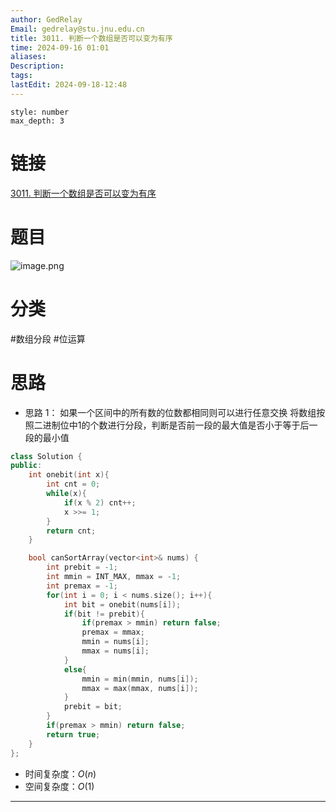 ```yaml
---
author: GedRelay
Email: gedrelay@stu.jnu.edu.cn
title: 3011. 判断一个数组是否可以变为有序
time: 2024-09-16 01:01
aliases: 
Description: 
tags: 
lastEdit: 2024-09-18-12:48
---
```


```toc
style: number
max_depth: 3
```

# 链接
[3011. 判断一个数组是否可以变为有序](https://leetcode.cn/problems/find-if-array-can-be-sorted/) 

# 题目
![image.png](https://ged-pic-bed.oss-cn-guangzhou.aliyuncs.com/img/202409160101722.png)


# 分类
#数组分段 #位运算 

# 思路
- 思路 1：
如果一个区间中的所有数的位数都相同则可以进行任意交换
将数组按照二进制位中1的个数进行分段，判断是否前一段的最大值是否小于等于后一段的最小值


```cpp
class Solution {
public:
    int onebit(int x){
        int cnt = 0;
        while(x){
            if(x % 2) cnt++;
            x >>= 1;
        }
        return cnt;
    }

    bool canSortArray(vector<int>& nums) {
        int prebit = -1;
        int mmin = INT_MAX, mmax = -1;
        int premax = -1;
        for(int i = 0; i < nums.size(); i++){
            int bit = onebit(nums[i]);
            if(bit != prebit){
                if(premax > mmin) return false;
                premax = mmax;
                mmin = nums[i];
                mmax = nums[i];
            }
            else{
                mmin = min(mmin, nums[i]);
                mmax = max(mmax, nums[i]);
            }
            prebit = bit;
        }
        if(premax > mmin) return false;
        return true;
    }
};
```


- 时间复杂度：${O\left( n \right)  }$ 
- 空间复杂度：${O\left( 1 \right)  }$ 


---


